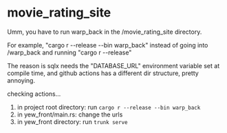 # movie_rating_site

Umm, you have to run warp_back in the /movie_rating_site directory.

For example, "cargo r --release --bin warp_back" instead of going into /warp_back and running "cargo r --release"

The reason is sqlx needs the "DATABASE_URL" environment variable set at compile time, and github actions has a different dir structure, pretty annoying.

checking actions...

1. in project root directory: run `cargo r --release --bin warp_back`
2. in yew_front/main.rs: change the urls
3. in yew_front directory: run `trunk serve`
